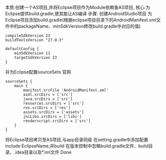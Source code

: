 本质:创建一个AS项目,并将Eclipse项目作为Module依赖鱼AS项目,
核心:为Eclipse提供build.gradle,使其能让AS编译
步骤:
创建AndroidStudio项目
为Eclipse项目添加build.gradle(根据eclipse项目目录下的AndroidManifest.xml文件中的packageName、minSdkVersion修改build.gradle中对应的值)
```
compileSdkVersion 23
buildToolsVersion "27.0.3"

defaultConfig {
    minSdkVersion 11
    targetSdkVersion 23
}
```
并为Eclipse配置sourceSets  官网
```
sourceSets {
    main {
        manifest.srcFile 'AndroidManifest.xml'
        aidl.srcDirs = ['src']
        java.srcDirs = ['src']
        resources.srcDirs = ['src']
        res.srcDirs = ['res']
        assets.srcDirs = ['assets']
        jniLibs.srcDirs = ['libs']
        renderscript.srcDirs = ['src']
    }
}
```
将Eclipse项目拷贝至AS项目,与app目录同级
在setting.gradle中添加配置 include EclipseName,并build
在版本控制中忽略build.gradle文件、build目录、.idea目录以及*.iml文件
Done
